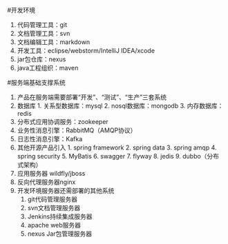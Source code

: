 #开发环境
1. 代码管理工具：git
2. 文档管理工具：svn
3. 文档编辑工具：markdown
4. 开发工具：eclipse/webstorm/IntelliJ IDEA/xcode
5. jar包仓库：nexus
6. java工程组织：maven

#服务端基础支撑系统
1.   产品在服务端需要部署“开发”、“测试”、“生产”三套系统
2.   数据库
	1.   关系型数据库：mysql
	2.   nosql数据库：mongodb
	3.   内存数据库：redis
3.   分布式应用协调服务：zookeeper
4.   业务性消息引擎：RabbitMQ（AMQP协议）
5.   日志性消息引擎：Kafka
6.   其他开源产品引入
	1.   spring framework
	2.   spring data
	3.   spring amqp
	4.   spring security
	5.   MyBatis
	6.   swagger
	7.   flyway
	8.   jedis
	9.   dubbo（分布式架构）
7.  应用服务器 wildfly/jboss
8.  反向代理服务器nginx
9.  开发环境服务器还需部署的其他系统
	1.  git代码管理服务器
	2.  svn文档管理服务器
	3.  Jenkins持续集成服务器
	4.  apache web服务器
	5.  nexus Jar包管理服务器